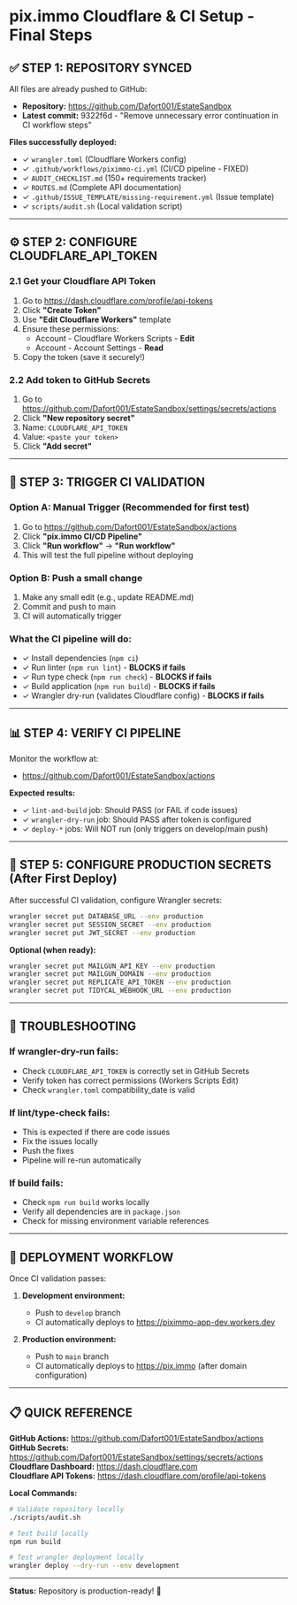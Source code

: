 # pix.immo Cloudflare & CI Setup - Final Steps

## ✅ STEP 1: REPOSITORY SYNCED

All files are already pushed to GitHub:
- **Repository:** https://github.com/Dafort001/EstateSandbox
- **Latest commit:** 9322f6d - "Remove unnecessary error continuation in CI workflow steps"

**Files successfully deployed:**
- ✓ `wrangler.toml` (Cloudflare Workers config)
- ✓ `.github/workflows/piximmo-ci.yml` (CI/CD pipeline - FIXED)
- ✓ `AUDIT_CHECKLIST.md` (150+ requirements tracker)
- ✓ `ROUTES.md` (Complete API documentation)
- ✓ `.github/ISSUE_TEMPLATE/missing-requirement.yml` (Issue template)
- ✓ `scripts/audit.sh` (Local validation script)

---

## ⚙️ STEP 2: CONFIGURE CLOUDFLARE_API_TOKEN

### 2.1 Get your Cloudflare API Token

1. Go to https://dash.cloudflare.com/profile/api-tokens
2. Click **"Create Token"**
3. Use **"Edit Cloudflare Workers"** template
4. Ensure these permissions:
   - Account - Cloudflare Workers Scripts - **Edit**
   - Account - Account Settings - **Read**
5. Copy the token (save it securely!)

### 2.2 Add token to GitHub Secrets

1. Go to https://github.com/Dafort001/EstateSandbox/settings/secrets/actions
2. Click **"New repository secret"**
3. Name: `CLOUDFLARE_API_TOKEN`
4. Value: `<paste your token>`
5. Click **"Add secret"**

---

## 🚀 STEP 3: TRIGGER CI VALIDATION

### Option A: Manual Trigger (Recommended for first test)

1. Go to https://github.com/Dafort001/EstateSandbox/actions
2. Click **"pix.immo CI/CD Pipeline"**
3. Click **"Run workflow"** → **"Run workflow"**
4. This will test the full pipeline without deploying

### Option B: Push a small change

1. Make any small edit (e.g., update README.md)
2. Commit and push to main
3. CI will automatically trigger

### What the CI pipeline will do:

- ✓ Install dependencies (`npm ci`)
- ✓ Run linter (`npm run lint`) - **BLOCKS if fails**
- ✓ Run type check (`npm run check`) - **BLOCKS if fails**
- ✓ Build application (`npm run build`) - **BLOCKS if fails**
- ✓ Wrangler dry-run (validates Cloudflare config) - **BLOCKS if fails**

---

## 📊 STEP 4: VERIFY CI PIPELINE

Monitor the workflow at:
- https://github.com/Dafort001/EstateSandbox/actions

**Expected results:**
- ✓ `lint-and-build` job: Should PASS (or FAIL if code issues)
- ✓ `wrangler-dry-run` job: Should PASS after token is configured
- ✓ `deploy-*` jobs: Will NOT run (only triggers on develop/main push)

---

## 🔐 STEP 5: CONFIGURE PRODUCTION SECRETS (After First Deploy)

After successful CI validation, configure Wrangler secrets:

```bash
wrangler secret put DATABASE_URL --env production
wrangler secret put SESSION_SECRET --env production
wrangler secret put JWT_SECRET --env production
```

**Optional (when ready):**

```bash
wrangler secret put MAILGUN_API_KEY --env production
wrangler secret put MAILGUN_DOMAIN --env production
wrangler secret put REPLICATE_API_TOKEN --env production
wrangler secret put TIDYCAL_WEBHOOK_URL --env production
```

---

## 📝 TROUBLESHOOTING

### If wrangler-dry-run fails:
- Check `CLOUDFLARE_API_TOKEN` is correctly set in GitHub Secrets
- Verify token has correct permissions (Workers Scripts Edit)
- Check `wrangler.toml` compatibility_date is valid

### If lint/type-check fails:
- This is expected if there are code issues
- Fix the issues locally
- Push the fixes
- Pipeline will re-run automatically

### If build fails:
- Check `npm run build` works locally
- Verify all dependencies are in `package.json`
- Check for missing environment variable references

---

## 🎯 DEPLOYMENT WORKFLOW

Once CI validation passes:

1. **Development environment:**
   - Push to `develop` branch
   - CI automatically deploys to https://piximmo-app-dev.workers.dev

2. **Production environment:**
   - Push to `main` branch
   - CI automatically deploys to https://pix.immo (after domain configuration)

---

## 📋 QUICK REFERENCE

**GitHub Actions:** https://github.com/Dafort001/EstateSandbox/actions  
**GitHub Secrets:** https://github.com/Dafort001/EstateSandbox/settings/secrets/actions  
**Cloudflare Dashboard:** https://dash.cloudflare.com  
**Cloudflare API Tokens:** https://dash.cloudflare.com/profile/api-tokens  

**Local Commands:**
```bash
# Validate repository locally
./scripts/audit.sh

# Test build locally
npm run build

# Test wrangler deployment locally
wrangler deploy --dry-run --env development
```

---

**Status:** Repository is production-ready! 🚀
